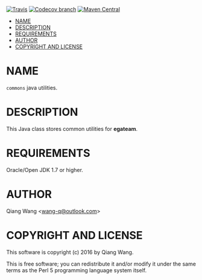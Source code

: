 [![Travis](https://img.shields.io/travis/egateam/commons.svg)](https://travis-ci.org/egateam/commons)
[![Codecov branch](https://img.shields.io/codecov/c/github/egateam/commons/master.svg)](https://codecov.io/github/egateam/commons?branch=master)
[![Maven Central](https://img.shields.io/maven-central/v/com.github.egateam/commons.svg)](http://search.maven.org/#search|ga|1|g%3A%22com.github.egateam%22%20AND%20a%3A%22commons%22)

[TOC levels=1-3]: # " "
- [NAME](#name)
- [DESCRIPTION](#description)
- [REQUIREMENTS](#requirements)
- [AUTHOR](#author)
- [COPYRIGHT AND LICENSE](#copyright-and-license)


# NAME

`commons` java utilities.

# DESCRIPTION

This Java class stores common utilities for **egateam**.

# REQUIREMENTS

Oracle/Open JDK 1.7 or higher.

# AUTHOR

Qiang Wang &lt;wang-q@outlook.com&gt;

# COPYRIGHT AND LICENSE

This software is copyright (c) 2016 by Qiang Wang.

This is free software; you can redistribute it and/or modify it under the same terms as the Perl 5
programming language system itself.

